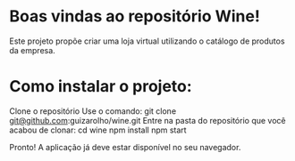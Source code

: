 # Boas vindas ao repositório Wine!
Este projeto propõe criar uma loja virtual utilizando o catálogo de produtos da empresa.

# Como instalar o projeto:
Clone o repositório
Use o comando: git clone git@github.com:guizarolho/wine.git
Entre na pasta do repositório que você acabou de clonar:
cd wine
npm install
npm start

Pronto! A aplicação já deve estar disponível no seu navegador.

